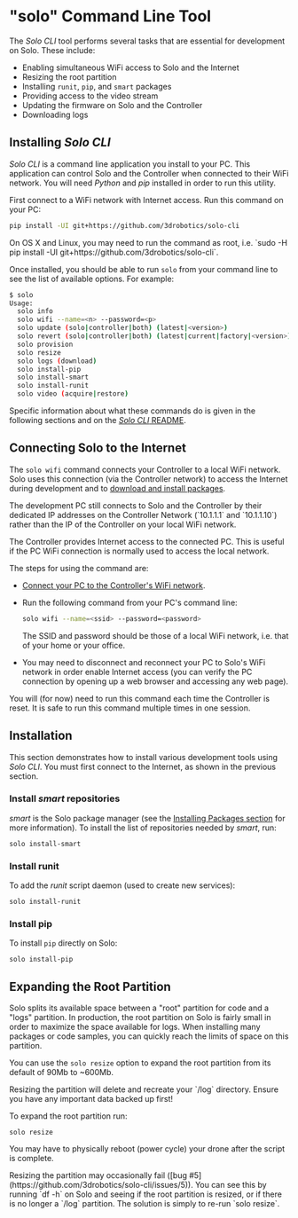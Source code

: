 # "solo" Command Line Tool

The *Solo CLI* tool performs several tasks that are essential for development on Solo. These include:

* Enabling simultaneous WiFi access to Solo and the Internet
* Resizing the root partition
* Installing `runit`, `pip`, and `smart` packages
* Providing access to the video stream
* Updating the firmware on Solo and the Controller
* Downloading logs


## Installing *Solo CLI*

*Solo CLI* is a command line application you install to your PC. This application can control Solo and the Controller when connected to their WiFi network. You will need *Python* and *pip* installed in order to run this utility.

First connect to a WiFi network with Internet access. Run this command on your PC:

<div class="host-code"></div>

```sh
pip install -UI git+https://github.com/3drobotics/solo-cli
```

<aside class="note">
On OS X and Linux, you may need to run the command as root, i.e. `sudo -H pip install -UI git+https://github.com/3drobotics/solo-cli`.
</aside>

Once installed, you should be able to run `solo` from your command line to see the list of available options. For example:

<div class="host-code"></div>

```sh
$ solo
Usage:
  solo info
  solo wifi --name=<n> --password=<p>
  solo update (solo|controller|both) (latest|<version>)
  solo revert (solo|controller|both) (latest|current|factory|<version>)
  solo provision
  solo resize
  solo logs (download)
  solo install-pip
  solo install-smart
  solo install-runit
  solo video (acquire|restore)
```

Specific information about what these commands do is given in the following sections and on the [*Solo CLI* README](https://github.com/3drobotics/solo-cli).


## Connecting Solo to the Internet

The `solo wifi` command connects your Controller to a local WiFi network. Solo uses this connection (via the Controller network) to access the Internet during development and to [download and install packages](starting-installing.html#installing-packages).

<aside class="tip">The development PC still connects to Solo and the Controller by their dedicated IP addresses on the Controller Network (`10.1.1.1` and `10.1.1.10`) rather than the IP of the Controller on your local WiFi network.

The Controller provides Internet access to the connected PC. This is useful if the PC WiFi connection is normally used to access the local network.</aside>

The steps for using the command are:

* [Connect your PC to the Controller's WiFi network](starting-network.html).
* Run the following command from your PC's command line:
  <div class="host-code"></div>

  ```sh
  solo wifi --name=<ssid> --password=<password>
  ```
  The SSID and password should be those of a local WiFi network, i.e. that of your home or your office.
* You may need to disconnect and reconnect your PC to Solo's WiFi network in order enable Internet access (you can verify the PC connection by opening up a web browser and accessing any web page).

<aside class="tip">
You will (for now) need to run this command each time the Controller is reset. It is safe to run this command multiple times in one session.
</aside>




## Installation

This section demonstrates how to install various development tools using *Solo CLI*. You must first connect to the Internet, as shown in the previous section.

### Install *smart* repositories

*smart* is the Solo package manager (see the [Installing Packages section](starting-installing.html#installing-packages) for more information). To install the list of repositories needed by *smart*, run:

<div class="host-code"></div>

```
solo install-smart
``` 

### Install runit

To add the *runit* script daemon (used to create new services):

<div class="host-code"></div>

```
solo install-runit
```

### Install pip

To install `pip` directly on Solo:

<div class="host-code"></div>

```
solo install-pip
```


## Expanding the Root Partition

Solo splits its available space between a "root" partition for code and a "logs" partition. In production, the root partition on Solo is fairly small in order to maximize the space available for logs. When installing many packages or code samples, you can quickly reach the limits of space on this partition.

You can use the `solo resize` option to expand the root partition from its default of 90Mb to ~600Mb.

<aside class="tip">
Resizing the partition will delete and recreate your `/log` directory. Ensure you have any important data backed up first! 
</aside>

To expand the root partition run:

<div class="host-code"></div>

```
solo resize
```

You may have to physically reboot (power cycle) your drone after the script is complete.

<aside class="warning">
Resizing the partition may occasionally fail ([bug #5](https://github.com/3drobotics/solo-cli/issues/5)). You can see this by running `df -h` on Solo and seeing if the root partition is resized, or if there is no longer a `/log` partition. The solution is simply to re-run `solo resize`. 
</aside>

